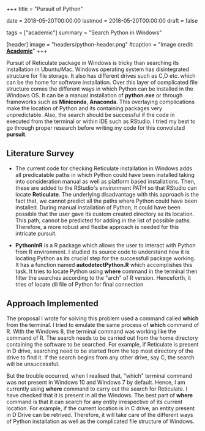 +++
title = "Pursuit of Python"

date = 2018-05-20T00:00:00
lastmod = 2018-05-20T00:00:00
draft = false

tags = ["academic"]
summary = "Search Python in Windows"

[header]
image = "headers/python-header.png"
#caption = "Image credit: [**Academic**](https://github.com/gcushen/hugo-academic/)"
+++

Pursuit of Reticulate package in Windows is tricky than searching its installation in Ubuntu/Mac. Windows operating system has disintegrated structure for file storage. It also has different drives such as C,D etc. which can be the home for software installation. Over this layer of complicated file structure comes the different ways in which Python can be installed in the Windows OS. It can be a manual installation of **python.exe** or through frameworks such as **Miniconda**, **Anaconda**. This overlaying complications make the location of Python and its containing packages very unpredictable. Also, the search should be successful if the code in executed from the terminal or within IDE such as RStudio. I tried my best to go through proper research before writing my code for this convoluted **pursuit**. 

## Literature Survey
 
 * The current code for checking Reticulate installation in Windows adds all predicatable paths in which Python could have been installed taking into consideration manual as well as platform based installations. Then, these are added to the RStudio's environment PATH so that RStudio can locate **Reticulate**. The underlying disadvantage with this approach is the fact that, we cannot predict all the paths where Python could have been installed. During manual installation of Python, it could have been possible that the user gave its custom created directory as its location. This path, cannot be predicted for adding in the list of possible paths. Therefore, a more robust and flexibe approach is needed for this intricate pursuit.
 
 
 * **PythonInR** is a R package which allows the user to interact with Python from R environment. I studied its source code to understand how it is locating Python as its crucial step for the successfull package working. It has a function named **autodetectPython.R** which accomplishes this task. It tries to locate Python using **where** command in the terminal then filter the searches according to the "arch" of R version. Henceforth, it tries of locate dll file of Python for final connection
 
## Approach Implemented

The proposal I wrote for solving this problem used a command called **which** from the terminal. I tried to emulate the same process of **which** command of R. With the Windows 8, the terminal command was working like the command of R. The search needs to be carried out from the home directory containing the software to be searched. For example, if Reticulate is present in D drive, searching need to be started from the top most directory of the drive to find it. If the search begins from any other drive, say C, the search will be unsuccessful. 

But the trouble occurred, when I realised that, "which" terminal command was not present in Windows 10 and Windows 7 by default. Hence, I am currently using **where** command to carry out the search for Reticulate. I have checked that it is present in all the Windows. The best part of **where** command is that it can search for any entity irrespective of its current location. For example, if the current location is in C drive, an entity present in D Drive can be retrived. Therefore, it will take care of the different ways of Python installation as well as the complicated file structure of Windows.

